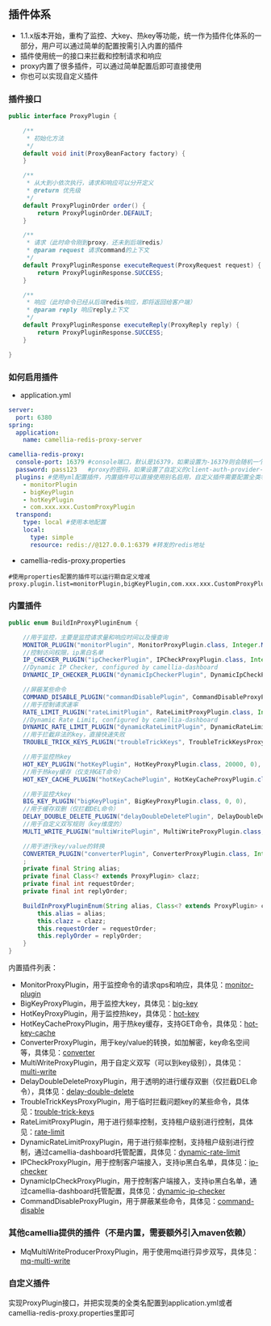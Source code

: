 
## 插件体系
* 1.1.x版本开始，重构了监控、大key、热key等功能，统一作为插件化体系的一部分，用户可以通过简单的配置按需引入内置的插件
* 插件使用统一的接口来拦截和控制请求和响应
* proxy内置了很多插件，可以通过简单配置后即可直接使用
* 你也可以实现自定义插件

### 插件接口
```java
public interface ProxyPlugin {

    /**
     * 初始化方法
     */
    default void init(ProxyBeanFactory factory) {
    }

    /**
     * 从大到小依次执行，请求和响应可以分开定义
     * @return 优先级
     */
    default ProxyPluginOrder order() {
        return ProxyPluginOrder.DEFAULT;
    }

    /**
     * 请求（此时命令刚到proxy，还未到后端redis）
     * @param request 请求command的上下文
     */
    default ProxyPluginResponse executeRequest(ProxyRequest request) {
        return ProxyPluginResponse.SUCCESS;
    }

    /**
     * 响应（此时命令已经从后端redis响应，即将返回给客户端）
     * @param reply 响应reply上下文
     */
    default ProxyPluginResponse executeReply(ProxyReply reply) {
        return ProxyPluginResponse.SUCCESS;
    }

}
```

### 如何启用插件
* application.yml
```yaml
server:
  port: 6380
spring:
  application:
    name: camellia-redis-proxy-server

camellia-redis-proxy:
  console-port: 16379 #console端口，默认是16379，如果设置为-16379则会随机一个可用端口，如果设置为0，则不启动console
  password: pass123   #proxy的密码，如果设置了自定义的client-auth-provider-class-name，则密码参数无效
  plugins: #使用yml配置插件，内置插件可以直接使用别名启用，自定义插件需要配置全类名
    - monitorPlugin
    - bigKeyPlugin
    - hotKeyPlugin
    - com.xxx.xxx.CustomProxyPlugin
  transpond:
    type: local #使用本地配置
    local:
      type: simple
      resource: redis://@127.0.0.1:6379 #转发的redis地址
```
* camellia-redis-proxy.properties
```
#使用properties配置的插件可以运行期自定义增减
proxy.plugin.list=monitorPlugin,bigKeyPlugin,com.xxx.xxx.CustomProxyPlugin
```

### 内置插件
```java
public enum BuildInProxyPluginEnum {

    //用于监控，主要是监控请求量和响应时间以及慢查询
    MONITOR_PLUGIN("monitorPlugin", MonitorProxyPlugin.class, Integer.MAX_VALUE, Integer.MIN_VALUE),
    //控制访问权限，ip黑白名单
    IP_CHECKER_PLUGIN("ipCheckerPlugin", IPCheckProxyPlugin.class, Integer.MAX_VALUE - 10000, 0),
    //Dynamic IP Checker, configured by camellia-dashboard
    DYNAMIC_IP_CHECKER_PLUGIN("dynamicIpCheckerPlugin", DynamicIpCheckProxyPlugin.class, Integer.MAX_VALUE - 10000, 0),

    //屏蔽某些命令
    COMMAND_DISABLE_PLUGIN("commandDisablePlugin", CommandDisableProxyPlugin.class, Integer.MAX_VALUE - 20000, 0),
    //用于控制请求速率
    RATE_LIMIT_PLUGIN("rateLimitPlugin", RateLimitProxyPlugin.class, Integer.MAX_VALUE - 30000, 0),
    //Dynamic Rate Limit, configured by camellia-dashboard
    DYNAMIC_RATE_LIMIT_PLUGIN("dynamicRateLimitPlugin", DynamicRateLimitProxyPlugin.class, Integer.MAX_VALUE - 30000, 0),
    //用于拦截非法的key，直接快速失败
    TROUBLE_TRICK_KEYS_PLUGIN("troubleTrickKeys", TroubleTrickKeysProxyPlugin.class, Integer.MAX_VALUE - 40000, 0),

    //用于监控热key
    HOT_KEY_PLUGIN("hotKeyPlugin", HotKeyProxyPlugin.class, 20000, 0),
    //用于热key缓存（仅支持GET命令）
    HOT_KEY_CACHE_PLUGIN("hotKeyCachePlugin", HotKeyCacheProxyPlugin.class, 10000, Integer.MIN_VALUE + 10000),

    //用于监控大key
    BIG_KEY_PLUGIN("bigKeyPlugin", BigKeyProxyPlugin.class, 0, 0),
    //用于缓存双删（仅拦截DEL命令）
    DELAY_DOUBLE_DELETE_PLUGIN("delayDoubleDeletePlugin", DelayDoubleDeleteProxyPlugin.class, 0, 0),
    //用于自定义双写规则（key维度的）
    MULTI_WRITE_PLUGIN("multiWritePlugin", MultiWriteProxyPlugin.class, 0, 0),

    //用于进行key/value的转换
    CONVERTER_PLUGIN("converterPlugin", ConverterProxyPlugin.class, Integer.MIN_VALUE, Integer.MAX_VALUE),
    ;
    private final String alias;
    private final Class<? extends ProxyPlugin> clazz;
    private final int requestOrder;
    private final int replyOrder;

    BuildInProxyPluginEnum(String alias, Class<? extends ProxyPlugin> clazz, int requestOrder, int replyOrder) {
        this.alias = alias;
        this.clazz = clazz;
        this.requestOrder = requestOrder;
        this.replyOrder = replyOrder;
    }
}
```
内置插件列表：    
* MonitorProxyPlugin，用于监控命令的请求qps和响应，具体见：[monitor-plugin](monitor-plugin.md)
* BigKeyProxyPlugin，用于监控大key，具体见：[big-key](big-key.md)
* HotKeyProxyPlugin，用于监控热key，具体见：[hot-key](hot-key.md)
* HotKeyCacheProxyPlugin，用于热key缓存，支持GET命令，具体见：[hot-key-cache](hot-key-cache.md)
* ConverterProxyPlugin，用于key/value的转换，如加解密，key命名空间等，具体见：[converter](converter.md)
* MultiWriteProxyPlugin，用于自定义双写（可以到key级别），具体见：[multi-write](multi-write.md)
* DelayDoubleDeleteProxyPlugin，用于透明的进行缓存双删（仅拦截DEL命令），具体见：[delay-double-delete](delay-double-delete.md)
* TroubleTrickKeysProxyPlugin，用于临时拦截问题key的某些命令，具体见：[trouble-trick-keys](trouble-trick-keys.md)
* RateLimitProxyPlugin，用于进行频率控制，支持租户级别进行控制，具体见：[rate-limit](rate-limit.md)
* DynamicRateLimitProxyPlugin，用于进行频率控制，支持租户级别进行控制，通过camellia-dashboard托管配置，具体见：[dynamic-rate-limit](dynamic-rate-limit.md)
* IPCheckProxyPlugin，用于控制客户端接入，支持ip黑白名单，具体见：[ip-checker](ip-checker.md)
* DynamicIpCheckProxyPlugin，用于控制客户端接入，支持ip黑白名单，通过camellia-dashboard托管配置，具体见：[dynamic-ip-checker](dynamic-ip-checker.md)
* CommandDisableProxyPlugin，用于屏蔽某些命令，具体见：[command-disable](command-disable.md)

### 其他camellia提供的插件（不是内置，需要额外引入maven依赖）
* MqMultiWriteProducerProxyPlugin，用于使用mq进行异步双写，具体见：[mq-multi-write](mq-multi-write.md)

### 自定义插件
实现ProxyPlugin接口，并把实现类的全类名配置到application.yml或者camellia-redis-proxy.properties里即可

